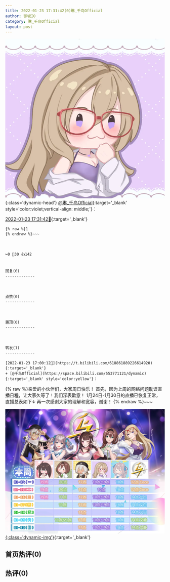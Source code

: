 ```yaml
---
title: 2022-01-23 17:31:42(0)琳_千鸟Official
author: 御坂IO
category: 琳_千鸟Official
layout: post
---
```


![img](/images/c0a88f85ebd0d056f37b114e0748e69556c8b488.jpg){:class='dynamic-head'}
[@琳_千鸟Official](https://space.bilibili.com/1620923329/dynamic){:target='_blank' style='color:violet;vertical-align: middle;'}：

[2022-01-23 17:31:42🔗](https://t.bilibili.com/618870006718022045){:target='_blank'}

~~~
{% raw %}1
{% endraw %}~~~



↪️0 💬30 👍142


回复(0)
-------------



点赞(0)
-------------



置顶(0)
-------------



转发(1)
-------------

[2022-01-23 17:00:12🔗](https://t.bilibili.com/618861889226614920){:target='_blank'}
+ [@千鸟Official](https://space.bilibili.com/553771121/dynamic){:target='_blank' style='color:yellow'}：
~~~
{% raw %}亲爱的小伙伴们，大家周日快乐！
首先，因为上周的网络问题耽误直播日程，让大家久等了！我们深表歉意！
1月24日-1月30日的直播已恢复正常，直播总表如下↓
再一次感谢大家的理解和宽容，谢谢！
{% endraw %}~~~


[![img](/images/71a0af37489ad0de3ebefa155d20b7b566f96466.jpg){:class='dynamic-img'}](/images/71a0af37489ad0de3ebefa155d20b7b566f96466.jpg){:target='_blank'}




首页热评(0)
-------------



热评(0)
-------------



